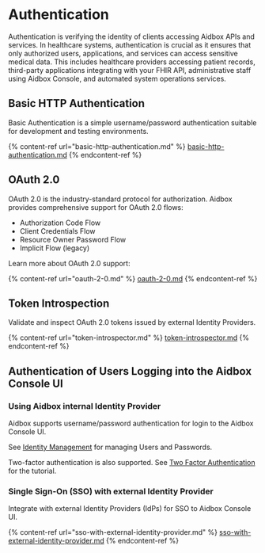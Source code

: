 # Authentication

Authentication is verifying the identity of clients accessing Aidbox APIs and services. In healthcare systems, authentication is crucial as it ensures that only authorized users, applications, and services can access sensitive medical data. This includes healthcare providers accessing patient records, third-party applications integrating with your FHIR API, administrative staff using Aidbox Console, and automated system operations services.

## Basic HTTP Authentication

Basic Authentication is a simple username/password authentication suitable for development and testing environments.

{% content-ref url="basic-http-authentication.md" %}
[basic-http-authentication.md](basic-http-authentication.md)
{% endcontent-ref %}

## OAuth 2.0

OAuth 2.0 is the industry-standard protocol for authorization. Aidbox provides comprehensive support for OAuth 2.0 flows:

* Authorization Code Flow
* Client Credentials Flow
* Resource Owner Password Flow
* Implicit Flow (legacy)

Learn more about OAuth 2.0 support:

{% content-ref url="oauth-2-0.md" %}
[oauth-2-0.md](oauth-2-0.md)
{% endcontent-ref %}

## Token Introspection

Validate and inspect OAuth 2.0 tokens issued by external Identity Providers.

{% content-ref url="token-introspector.md" %}
[token-introspector.md](token-introspector.md)
{% endcontent-ref %}

## Authentication of Users Logging into the Aidbox Console UI

### Using Aidbox internal Identity Provider

Aidbox supports username/password authentication for login to the Aidbox Console UI.

See [Identity Management](../identity-management/#user-management) for managing Users and Passwords.

Two-factor authentication is also supported. See [Two Factor Authentication](../../tutorials/security-access-control-tutorials/two-factor-authentication.md) for the tutorial.

### Single Sign-On (SSO) with external Identity Provider

Integrate with external Identity Providers (IdPs) for SSO to Aidbox Console UI.

{% content-ref url="sso-with-external-identity-provider.md" %}
[sso-with-external-identity-provider.md](sso-with-external-identity-provider.md)
{% endcontent-ref %}
